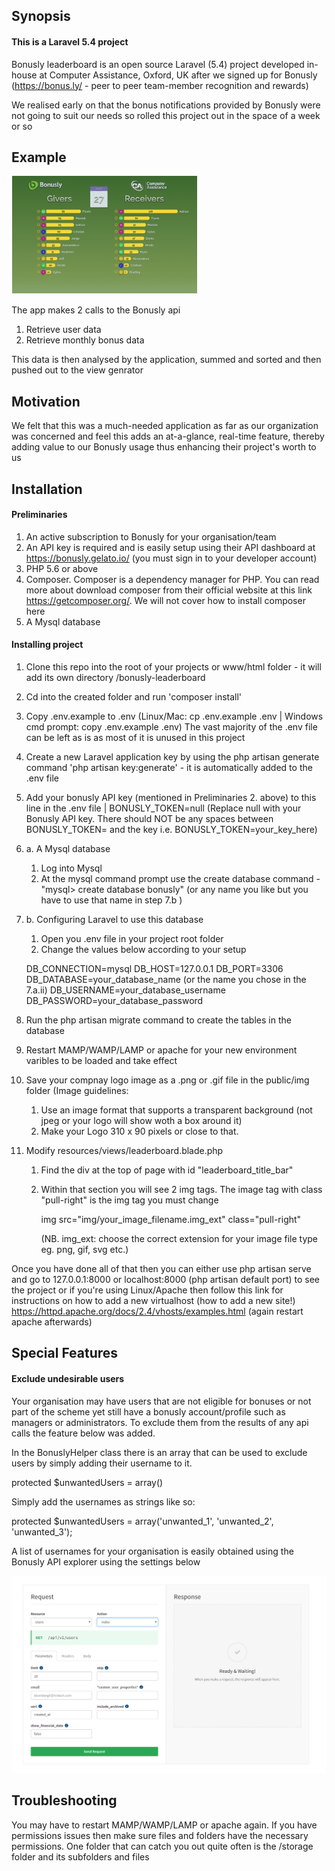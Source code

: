 ## Synopsis

#### This is a Laravel 5.4 project

Bonusly leaderboard is an open source Laravel (5.4) project developed in-house at Computer Assistance, Oxford, UK after we signed up for Bonusly (https://bonus.ly/ - peer to peer team-member recognition and rewards)

We realised early on that the bonus notifications provided by Bonusly were not going to suit our needs so rolled this project out in the space of a week or so

## Example
<img src="https://github.com/computer-assistance/bonusly-leaderboard/blob/master/bonusly-thumb-300x190.png" style="text-align:center;">

The app makes 2 calls to the Bonusly api
 1. Retrieve user data
 2. Retrieve monthly bonus data

This data is then analysed by the application, summed and sorted and then pushed out to the view genrator

## Motivation

We felt that this was a much-needed application as far as our organization was concerned and feel this adds an at-a-glance, real-time feature, thereby adding value to our Bonusly usage thus enhancing their project's worth to us

## Installation

#### Preliminaries

 1. An active subscription to Bonusly for your organisation/team
 2. An API key is required and is easily setup using their API dashboard at https://bonusly.gelato.io/ (you must sign in to your developer account)
 3. PHP 5.6 or above
 4. Composer. Composer is a dependency manager for PHP. You can read more about download composer from their official website at this link https://getcomposer.org/. We will not cover how to install composer here
 5. A Mysql database

#### Installing project

 1. Clone this repo into the root of your projects or www/html folder - it will add its own directory /bonusly-leaderboard
 2. Cd into the created folder and run 'composer install'
 4. Copy .env.example to .env (Linux/Mac: cp .env.example .env | Windows cmd prompt: copy .env.example .env)
    The vast majority of the .env file can be left as is as most of it is unused in this project
 5. Create a new Laravel application key by using the php artisan generate command 'php artisan key:generate' - it is automatically added to the .env file
 6. Add your bonusly API key (mentioned in Preliminaries 2. above) to this line in the .env file | BONUSLY_TOKEN=null
      (Replace null with your Bonusly API key. There should NOT be any spaces between BONUSLY_TOKEN= and the key i.e. BONUSLY_TOKEN=your_key_here)
 7. a. A Mysql database
      1. Log into Mysql
      2. At the mysql command prompt use the create database command - "mysql> create database bonusly" (or any name you like but you have to use that name in step 7.b )
 7. b. Configuring Laravel to use this database
      1. Open you .env file in your project root folder
      2. Change the values below according to your setup

      DB_CONNECTION=mysql
      DB_HOST=127.0.0.1
      DB_PORT=3306
      DB_DATABASE=your_database_name (or the name you chose in the 7.a.ii)
      DB_USERNAME=your_database_username
      DB_PASSWORD=your_database_password

  8. Run the php artisan migrate command to create the tables in the database
  9. Restart MAMP/WAMP/LAMP or apache for your new environment varibles to be loaded and take effect
  10. Save your compnay logo image as a .png or .gif file in the public/img folder
      (Image guidelines:
        1. Use an image format that supports a transparent background (not jpeg or your logo will show woth a box around it)
        2. Make your Logo 310 x 90 pixels or close to that.
  11. Modify resources/views/leaderboard.blade.php

      1. Find the div at the top of page with id "leaderboard_title_bar"
      2. Within that section you will see 2 img tags. The image tag with class "pull-right" is the img tag you must change

         img src="img/your_image_filename.img_ext" class="pull-right"

         (NB. img_ext: choose the correct extension for your image file type eg. png, gif, svg etc.)

Once you have done all of that then you can either use php artisan serve and go to 127.0.0.1:8000 or localhost:8000 (php artisan default port) to see the project or if you're using Linux/Apache then follow this link for instructions on how to add a new virtualhost (how to add a new site!)
https://httpd.apache.org/docs/2.4/vhosts/examples.html (again restart apache afterwards)

## Special Features

#### Exclude undesirable users
Your organisation may have users that are not eligible for bonuses or not part of the scheme yet still have a bonusly account/profile such as managers or administrators. To exclude them from the results of any api calls the feature below was added.

In the BonuslyHelper class there is an array that can be used to exclude users by simply adding their username to it.

protected $unwantedUsers = array()

Simply add the usernames as strings like so:

protected $unwantedUsers = array('unwanted_1', 'unwanted_2', 'unwanted_3');

A list of usernames for your organisation is easily obtained using the Bonusly API explorer using the settings below

![bonusly api screenshot](https://github.com/computer-assistance/bonusly-leaderboard/blob/master/public/img/bonusly_user_request_api.png)

## Troubleshooting

You may have to restart MAMP/WAMP/LAMP or apache again. If you have permissions issues then make sure files and folders have the necessary permissions. One folder that can catch you out quite often is the /storage folder and its subfolders and files


